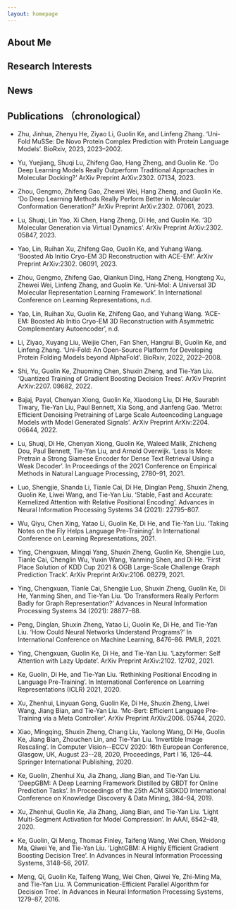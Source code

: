 ```yaml
---
layout: homepage
---
```


## About Me


## Research Interests


## News


## Publications （chronological）

- Zhu, Jinhua, Zhenyu He, Ziyao Li, Guolin Ke, and Linfeng Zhang. ‘Uni-Fold MuSSe: De Novo Protein Complex Prediction with Protein Language Models’. BioRxiv, 2023, 2023–2002.

- Yu, Yuejiang, Shuqi Lu, Zhifeng Gao, Hang Zheng, and Guolin Ke. ‘Do Deep Learning Models Really Outperform Traditional Approaches in Molecular Docking?’ ArXiv Preprint ArXiv:2302. 07134, 2023.

- Zhou, Gengmo, Zhifeng Gao, Zhewei Wei, Hang Zheng, and Guolin Ke. ‘Do Deep Learning Methods Really Perform Better in Molecular Conformation Generation?’ ArXiv Preprint ArXiv:2302. 07061, 2023.

- Lu, Shuqi, Lin Yao, Xi Chen, Hang Zheng, Di He, and Guolin Ke. ‘3D Molecular Generation via Virtual Dynamics’. ArXiv Preprint ArXiv:2302. 05847, 2023.

- Yao, Lin, Ruihan Xu, Zhifeng Gao, Guolin Ke, and Yuhang Wang. ‘Boosted Ab Initio Cryo-EM 3D Reconstruction with ACE-EM’. ArXiv Preprint ArXiv:2302. 06091, 2023.

- Zhou, Gengmo, Zhifeng Gao, Qiankun Ding, Hang Zheng, Hongteng Xu, Zhewei Wei, Linfeng Zhang, and Guolin Ke. ‘Uni-Mol: A Universal 3D Molecular Representation Learning Framework’. In International Conference on Learning Representations, n.d.

- Yao, Lin, Ruihan Xu, Guolin Ke, Zhifeng Gao, and Yuhang Wang. ‘ACE-EM: Boosted Ab Initio Cryo-EM 3D Reconstruction with Asymmetric Complementary Autoencoder’, n.d.

- Li, Ziyao, Xuyang Liu, Weijie Chen, Fan Shen, Hangrui Bi, Guolin Ke, and Linfeng Zhang. ‘Uni-Fold: An Open-Source Platform for Developing Protein Folding Models beyond AlphaFold’. BioRxiv, 2022, 2022–2008.

- Shi, Yu, Guolin Ke, Zhuoming Chen, Shuxin Zheng, and Tie-Yan Liu. ‘Quantized Training of Gradient Boosting Decision Trees’. ArXiv Preprint ArXiv:2207. 09682, 2022.

- Bajaj, Payal, Chenyan Xiong, Guolin Ke, Xiaodong Liu, Di He, Saurabh Tiwary, Tie-Yan Liu, Paul Bennett, Xia Song, and Jianfeng Gao. ‘Metro: Efficient Denoising Pretraining of Large Scale Autoencoding Language Models with Model Generated Signals’. ArXiv Preprint ArXiv:2204. 06644, 2022.

- Lu, Shuqi, Di He, Chenyan Xiong, Guolin Ke, Waleed Malik, Zhicheng Dou, Paul Bennett, Tie-Yan Liu, and Arnold Overwijk. ‘Less Is More: Pretrain a Strong Siamese Encoder for Dense Text Retrieval Using a Weak Decoder’. In Proceedings of the 2021 Conference on Empirical Methods in Natural Language Processing, 2780–91, 2021.

- Luo, Shengjie, Shanda Li, Tianle Cai, Di He, Dinglan Peng, Shuxin Zheng, Guolin Ke, Liwei Wang, and Tie-Yan Liu. ‘Stable, Fast and Accurate: Kernelized Attention with Relative Positional Encoding’. Advances in Neural Information Processing Systems 34 (2021): 22795–807.

- Wu, Qiyu, Chen Xing, Yatao Li, Guolin Ke, Di He, and Tie-Yan Liu. ‘Taking Notes on the Fly Helps Language Pre-Training’. In International Conference on Learning Representations, 2021.

- Ying, Chengxuan, Mingqi Yang, Shuxin Zheng, Guolin Ke, Shengjie Luo, Tianle Cai, Chenglin Wu, Yuxin Wang, Yanming Shen, and Di He. ‘First Place Solution of KDD Cup 2021 & OGB Large-Scale Challenge Graph Prediction Track’. ArXiv Preprint ArXiv:2106. 08279, 2021.

- Ying, Chengxuan, Tianle Cai, Shengjie Luo, Shuxin Zheng, Guolin Ke, Di He, Yanming Shen, and Tie-Yan Liu. ‘Do Transformers Really Perform Badly for Graph Representation?’ Advances in Neural Information Processing Systems 34 (2021): 28877–88.

- Peng, Dinglan, Shuxin Zheng, Yatao Li, Guolin Ke, Di He, and Tie-Yan Liu. ‘How Could Neural Networks Understand Programs?’ In International Conference on Machine Learning, 8476–86. PMLR, 2021.

- Ying, Chengxuan, Guolin Ke, Di He, and Tie-Yan Liu. ‘Lazyformer: Self Attention with Lazy Update’. ArXiv Preprint ArXiv:2102. 12702, 2021.

- Ke, Guolin, Di He, and Tie-Yan Liu. ‘Rethinking Positional Encoding in Language Pre-Training’. In International Conference on Learning Representations (ICLR) 2021, 2020.

- Xu, Zhenhui, Linyuan Gong, Guolin Ke, Di He, Shuxin Zheng, Liwei Wang, Jiang Bian, and Tie-Yan Liu. ‘Mc-Bert: Efficient Language Pre-Training via a Meta Controller’. ArXiv Preprint ArXiv:2006. 05744, 2020.

- Xiao, Mingqing, Shuxin Zheng, Chang Liu, Yaolong Wang, Di He, Guolin Ke, Jiang Bian, Zhouchen Lin, and Tie-Yan Liu. ‘Invertible Image Rescaling’. In Computer Vision--ECCV 2020: 16th European Conference, Glasgow, UK, August 23--28, 2020, Proceedings, Part I 16, 126–44. Springer International Publishing, 2020.

- Ke, Guolin, Zhenhui Xu, Jia Zhang, Jiang Bian, and Tie-Yan Liu. ‘DeepGBM: A Deep Learning Framework Distilled by GBDT for Online Prediction Tasks’. In Proceedings of the 25th ACM SIGKDD International Conference on Knowledge Discovery & Data Mining, 384–94, 2019.

- Xu, Zhenhui, Guolin Ke, Jia Zhang, Jiang Bian, and Tie-Yan Liu. ‘Light Multi-Segment Activation for Model Compression’. In AAAI, 6542–49, 2020.

- Ke, Guolin, Qi Meng, Thomas Finley, Taifeng Wang, Wei Chen, Weidong Ma, Qiwei Ye, and Tie-Yan Liu. ‘LightGBM: A Highly Efficient Gradient Boosting Decision Tree’. In Advances in Neural Information Processing Systems, 3148–56, 2017.

- Meng, Qi, Guolin Ke, Taifeng Wang, Wei Chen, Qiwei Ye, Zhi-Ming Ma, and Tie-Yan Liu. ‘A Communication-Efficient Parallel Algorithm for Decision Tree’. In Advances in Neural Information Processing Systems, 1279–87, 2016.

